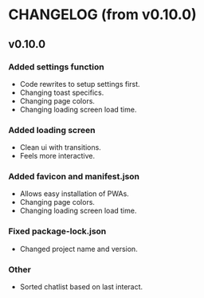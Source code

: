 # CHANGELOG (from v0.10.0)

## v0.10.0

### Added settings function
- Code rewrites to setup settings first.
- Changing toast specifics.
- Changing page colors.
- Changing loading screen load time.

### Added loading screen
- Clean ui with transitions.
- Feels more interactive.

### Added favicon and manifest.json
- Allows easy installation of PWAs.
- Changing page colors.
- Changing loading screen load time.

### Fixed package-lock.json
- Changed project name and version.

### Other
- Sorted chatlist based on last interact.
